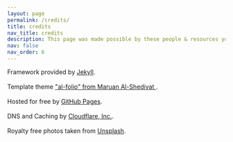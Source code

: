 ```yaml
---
layout: page
permalink: /credits/
title: credits
nav_title: credits
description: This page was made possible by these people & resources your description.
nav: false
nav_order: 6
---
```


Framework provided by <a href="https://jekyllrb.com/" target="_blank">Jekyll</a>.</br></br>Template theme <a href="https://github.com/alshedivat/al-folio">"al-folio" from Maruan Al-Shedivat </a>.</br></br> Hosted for free by <a href="https://pages.github.com/" target="_blank">GitHub Pages</a>.</br></br> DNS and Caching by <a href="https://www.cloudflare.com/" target="_blank">Cloudflare, Inc.</a>.</br></br> Royalty free photos taken from <a href="https://unsplash.com" target="_blank">Unsplash</a>.